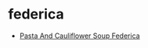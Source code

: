 # federica

 * [Pasta And Cauliflower Soup Federica](index/p/pasta-and-cauliflower-soup-federica-108662.json)
